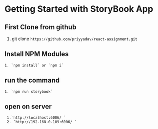# Getting Started with StoryBook App

## First Clone from github
   
   1. git clone `https://github.com/priyyadav/react-assignment.git`

## Install NPM Modules
    
    1. `npm install` or `npm i`

## run the command
    
    1. `npm run storybook`

## open on server
     
     1.`http://localhost:6006/ `
     2. `http://192.168.0.109:6006/ `
     
     




